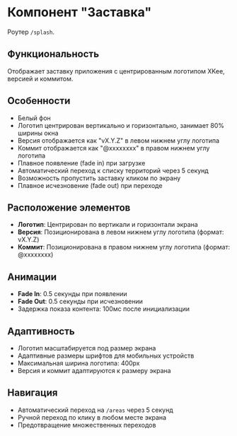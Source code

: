 # Компонент "Заставка"

Роутер `/splash`.

## Функциональность

Отображает заставку приложения с центрированным логотипом XKee, версией и коммитом.

## Особенности

- Белый фон
- Логотип центрирован вертикально и горизонтально, занимает 80% ширины окна
- Версия отображается как "vX.Y.Z" в левом нижнем углу логотипа
- Коммит отображается как "@xxxxxxxx" в правом нижнем углу логотипа
- Плавное появление (fade in) при загрузке
- Автоматический переход к списку территорий через 5 секунд
- Возможность пропустить заставку кликом по экрану
- Плавное исчезновение (fade out) при переходе

## Расположение элементов

- **Логотип**: Центрирован по вертикали и горизонтали экрана
- **Версия**: Позиционирована в левом нижнем углу логотипа (формат: vX.Y.Z)
- **Коммит**: Позиционирована в правом нижнем углу логотипа (формат: @xxxxxxxx)

## Анимации

- **Fade In**: 0.5 секунды при появлении
- **Fade Out**: 0.5 секунды при исчезновении
- Задержка показа контента: 100мс после инициализации

## Адаптивность

- Логотип масштабируется под размер экрана
- Адаптивные размеры шрифтов для мобильных устройств
- Максимальная ширина логотипа: 400px
- Версия и коммит адаптируются к размеру экрана

## Навигация

- Автоматический переход на `/areas` через 5 секунд
- Ручной переход по клику в любом месте экрана
- Предотвращение множественных переходов
